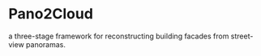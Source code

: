 # Pano2Cloud
a three-stage framework for reconstructing building facades from street-view panoramas. 
